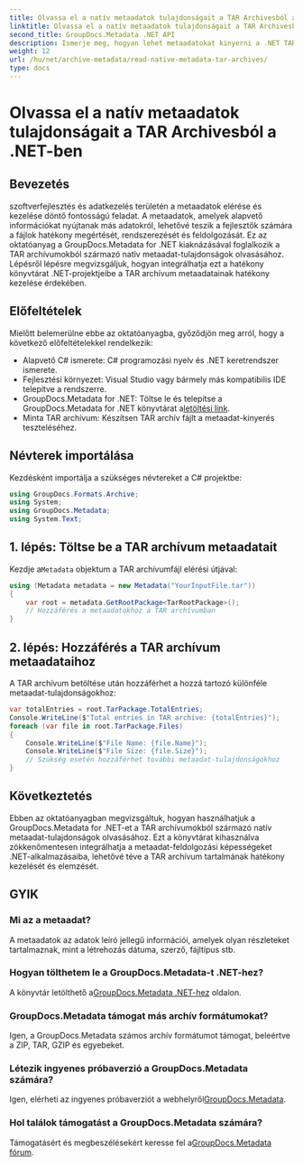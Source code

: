 ```yaml
---
title: Olvassa el a natív metaadatok tulajdonságait a TAR Archivesból a .NET-ben
linktitle: Olvassa el a natív metaadatok tulajdonságait a TAR Archivesból a .NET-ben
second_title: GroupDocs.Metadata .NET API
description: Ismerje meg, hogyan lehet metaadatokat kinyerni a .NET TAR archívumából a GroupDocs.Metadata használatával. Ez az oktatóanyag lépésről lépésre végigvezeti a folyamaton.
weight: 12
url: /hu/net/archive-metadata/read-native-metadata-tar-archives/
type: docs
---
```

# Olvassa el a natív metaadatok tulajdonságait a TAR Archivesból a .NET-ben

## Bevezetés
szoftverfejlesztés és adatkezelés területén a metaadatok elérése és kezelése döntő fontosságú feladat. A metaadatok, amelyek alapvető információkat nyújtanak más adatokról, lehetővé teszik a fejlesztők számára a fájlok hatékony megértését, rendszerezését és feldolgozását. Ez az oktatóanyag a GroupDocs.Metadata for .NET kiaknázásával foglalkozik a TAR archívumokból származó natív metaadat-tulajdonságok olvasásához. Lépésről lépésre megvizsgáljuk, hogyan integrálhatja ezt a hatékony könyvtárat .NET-projektjeibe a TAR archívum metaadatainak hatékony kezelése érdekében.
## Előfeltételek
Mielőtt belemerülne ebbe az oktatóanyagba, győződjön meg arról, hogy a következő előfeltételekkel rendelkezik:
- Alapvető C# ismerete: C# programozási nyelv és .NET keretrendszer ismerete.
- Fejlesztési környezet: Visual Studio vagy bármely más kompatibilis IDE telepítve a rendszerre.
-  GroupDocs.Metadata for .NET: Töltse le és telepítse a GroupDocs.Metadata for .NET könyvtárat a[letöltési link](https://releases.groupdocs.com/metadata/net/).
- Minta TAR archívum: Készítsen TAR archív fájlt a metaadat-kinyerés teszteléséhez.

## Névterek importálása
Kezdésként importálja a szükséges névtereket a C# projektbe:
```csharp
using GroupDocs.Formats.Archive;
using System;
using GroupDocs.Metadata;
using System.Text;
```
## 1. lépés: Töltse be a TAR archívum metaadatait
 Kezdje a`Metadata` objektum a TAR archívumfájl elérési útjával:
```csharp
using (Metadata metadata = new Metadata("YourInputFile.tar"))
{
    var root = metadata.GetRootPackage<TarRootPackage>();
    // Hozzáférés a metaadatokhoz a TAR archívumban
}
```
## 2. lépés: Hozzáférés a TAR archívum metaadataihoz
A TAR archívum betöltése után hozzáférhet a hozzá tartozó különféle metaadat-tulajdonságokhoz:
```csharp
var totalEntries = root.TarPackage.TotalEntries;
Console.WriteLine($"Total entries in TAR archive: {totalEntries}");
foreach (var file in root.TarPackage.Files)
{
    Console.WriteLine($"File Name: {file.Name}");
    Console.WriteLine($"File Size: {file.Size}");
    // Szükség esetén hozzáférhet további metaadat-tulajdonságokhoz
}
```

## Következtetés
Ebben az oktatóanyagban megvizsgáltuk, hogyan használhatjuk a GroupDocs.Metadata for .NET-et a TAR archívumokból származó natív metaadat-tulajdonságok olvasásához. Ezt a könyvtárat kihasználva zökkenőmentesen integrálhatja a metaadat-feldolgozási képességeket .NET-alkalmazásaiba, lehetővé téve a TAR archívum tartalmának hatékony kezelését és elemzését.

## GYIK
### Mi az a metaadat?
A metaadatok az adatok leíró jellegű információi, amelyek olyan részleteket tartalmaznak, mint a létrehozás dátuma, szerző, fájltípus stb.
### Hogyan tölthetem le a GroupDocs.Metadata-t .NET-hez?
 A könyvtár letölthető a[GroupDocs.Metadata .NET-hez](https://releases.groupdocs.com/metadata/net/) oldalon.
### GroupDocs.Metadata támogat más archív formátumokat?
Igen, a GroupDocs.Metadata számos archív formátumot támogat, beleértve a ZIP, TAR, GZIP és egyebeket.
### Létezik ingyenes próbaverzió a GroupDocs.Metadata számára?
 Igen, elérheti az ingyenes próbaverziót a webhelyről[GroupDocs.Metadata](https://releases.groupdocs.com/).
### Hol találok támogatást a GroupDocs.Metadata számára?
 Támogatásért és megbeszélésekért keresse fel a[GroupDocs.Metadata fórum](https://forum.groupdocs.com/c/metadata/14).